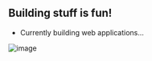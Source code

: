 ## Building stuff is fun! 

- Currently building web applications...

![image](https://github.com/user-attachments/assets/879c3939-26ab-420d-9e15-e84bdcd9a6a5)
